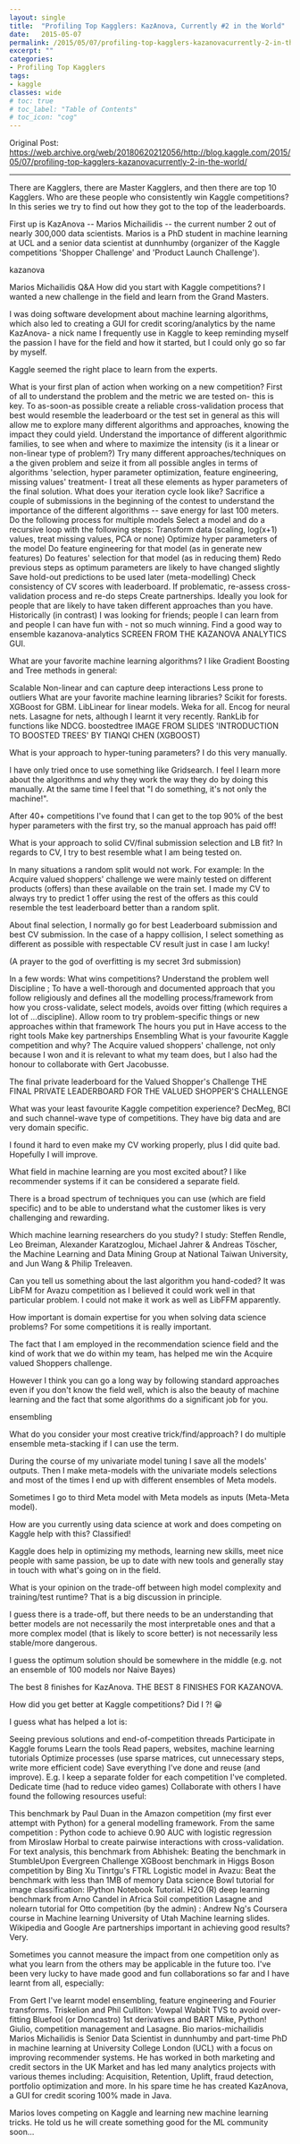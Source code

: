 ```yaml
---
layout: single
title:  "Profiling Top Kagglers: KazAnova, Currently #2 in the World"
date:   2015-05-07
permalink: /2015/05/07/profiling-top-kagglers-kazanovacurrently-2-in-the-world/
excerpt: ""
categories: 
- Profiling Top Kagglers
tags:
- kaggle
classes: wide
# toc: true
# toc_label: "Table of Contents"
# toc_icon: "cog"
---
```


Original Post: https://web.archive.org/web/20180620212056/http://blog.kaggle.com/2015/05/07/profiling-top-kagglers-kazanovacurrently-2-in-the-world/

---

There are Kagglers, there are Master Kagglers, and then there are top 10 Kagglers. Who are these people who consistently win Kaggle competitions? In this series we try to find out how they got to the top of the leaderboards.

First up is KazAnova -- Marios Michailidis -- the current number 2 out of nearly 300,000 data scientists. Marios is a PhD student in machine learning at UCL and a senior data scientist at dunnhumby (organizer of the Kaggle competitions 'Shopper Challenge' and 'Product Launch Challenge').

kazanova

Marios Michailidis Q&A
How did you start with Kaggle competitions?
I wanted a new challenge in the field and learn from the Grand Masters.

I was doing software development about machine learning algorithms, which also led to creating a GUI for credit scoring/analytics by the name KazAnova- a nick name I frequently use in Kaggle to keep reminding myself the passion I have for the field and how it started, but I could only go so far by myself.

Kaggle seemed the right place to learn from the experts.

What is your first plan of action when working on a new competition?
First of all to understand the problem and the metric we are tested on- this is key.
To as-soon-as possible create a reliable cross-validation process that best would resemble the leaderboard or the test set in general as this will allow me to explore many different algorithms and approaches, knowing the impact they could yield.
Understand the importance of different algorithmic families, to see when and where to maximize the intensity (is it a linear or non-linear type of problem?)
Try many different approaches/techniques on a the given problem and seize it from all possible angles in terms of algorithms 'selection, hyper parameter optimization, feature engineering, missing values' treatment- I treat all these elements as hyper parameters of the final solution.
What does your iteration cycle look like?
Sacrifice a couple of submissions in the beginning of the contest to understand the importance of the different algorithms -- save energy for last 100 meters.
Do the following process for multiple models
Select a model and do a recursive loop with the following steps:
Transform data (scaling, log(x+1) values, treat missing values, PCA or none)
Optimize hyper parameters of the model
Do feature engineering for that model (as in generate new features)
Do features' selection for that model (as in reducing them)
Redo previous steps as optimum parameters are likely to have changed slightly
Save hold-out predictions to be used later (meta-modelling)
Check consistency of CV scores with leaderboard. If problematic, re-assess cross-validation process and re-do steps
Create partnerships. Ideally you look for people that are likely to have taken different approaches than you have. Historically (in contrast) I was looking for friends; people I can learn from and people I can have fun with - not so much winning.
Find a good way to ensemble
kazanova-analytics
SCREEN FROM THE KAZANOVA ANALYTICS GUI.

 

What are your favorite machine learning algorithms?
I like Gradient Boosting and Tree methods in general:

Scalable
Non-linear and can capture deep interactions
Less prone to outliers
What are your favorite machine learning libraries?
Scikit for forests.
XGBoost for GBM.
LibLinear for linear models.
Weka for all.
Encog for neural nets.
Lasagne for nets, although I learnt it very recently.
RankLib for functions like NDCG.
boostedtree
IMAGE FROM SLIDES 'INTRODUCTION TO BOOSTED TREES' BY TIANQI CHEN (XGBOOST)

 

What is your approach to hyper-tuning parameters?
I do this very manually.

I have only tried once to use something like Gridsearch. I feel I learn more about the algorithms and why they work the way they do by doing this manually. At the same time I feel that "I do something, it's not only the machine!".

After 40+ competitions I've found that I can get to the top 90% of the best hyper parameters with the first try, so the manual approach has paid off!

What is your approach to solid CV/final submission selection and LB fit?
In regards to CV, I try to best resemble what I am being tested on.

In many situations a random split would not work. For example: In the Acquire valued shoppers' challenge we were mainly tested on different products (offers) than these available on the train set. I made my CV to always try to predict 1 offer using the rest of the offers as this could resemble the test leaderboard better than a random split.

About final selection, I normally go for best Leaderboard submission and best CV submission. In the case of a happy collision, I select something as different as possible with respectable CV result just in case I am lucky!

(A prayer to the god of overfitting is my secret 3rd submission)

In a few words: What wins competitions?
Understand the problem well
Discipline ; To have a well-thorough and documented approach that you follow religiously and defines all the modelling process/framework from how you cross-validate, select models, avoids over fitting (which requires a lot of ...discipline).
Allow room to try problem-specific things or new approaches within that framework
The hours you put in
Have access to the right tools
Make key partnerships
Ensembling
What is your favourite Kaggle competition and why?
The Acquire valued shoppers' challenge, not only because I won and it is relevant to what my team does, but I also had the honour to collaborate with Gert Jacobusse.

The final private leaderboard for the Valued Shopper's Challenge
THE FINAL PRIVATE LEADERBOARD FOR THE VALUED SHOPPER'S CHALLENGE

What was your least favourite Kaggle competition experience?
DecMeg, BCI and such channel-wave type of competitions. They have big data and are very domain specific.

I found it hard to even make my CV working properly, plus I did quite bad. Hopefully I will improve.

What field in machine learning are you most excited about?
I like recommender systems if it can be considered a separate field.

There is a broad spectrum of techniques you can use (which are field specific) and to be able to understand what the customer likes is very challenging and rewarding.

Which machine learning researchers do you study?
I study: Steffen Rendle, Leo Breiman, Alexander Karatzoglou, Michael Jahrer & Andreas Töscher, the Machine Learning and Data Mining Group at National Taiwan University, and Jun Wang & Philip Treleaven.

Can you tell us something about the last algorithm you hand-coded?
It was LibFM for Avazu competition as I believed it could work well in that particular problem. I could not make it work as well as LibFFM apparently.

How important is domain expertise for you when solving data science problems?
For some competitions it is really important.

The fact that I am employed in the recommendation science field and the kind of work that we do within my team, has helped me win the Acquire valued Shoppers challenge.

However I think you can go a long way by following standard approaches even if you don't know the field well, which is also the beauty of machine learning and the fact that some algorithms do a significant job for you.

ensembling

What do you consider your most creative trick/find/approach?
I do multiple ensemble meta-stacking if I can use the term.

During the course of my univariate model tuning I save all the models' outputs. Then I make meta-models with the univariate models selections and most of the times I end up with different ensembles of Meta models.

Sometimes I go to third Meta model with Meta models as inputs (Meta-Meta model).

How are you currently using data science at work and does competing on Kaggle help with this?
Classified!

Kaggle does help in optimizing my methods, learning new skills, meet nice people with same passion, be up to date with new tools and generally stay in touch with what's going on in the field.

What is your opinion on the trade-off between high model complexity and training/test runtime?
That is a big discussion in principle.

I guess there is a trade-off, but there needs to be an understanding that better models are not necessarily the most interpretable ones and that a more complex model (that is likely to score better) is not necessarily less stable/more dangerous.

I guess the optimum solution should be somewhere in the middle (e.g. not an ensemble of 100 models nor Naive Bayes)

The best 8 finishes for KazAnova.
THE BEST 8 FINISHES FOR KAZANOVA.

How did you get better at Kaggle competitions?
Did I ?! 😀

I guess what has helped a lot is:

Seeing previous solutions and end-of-competition threads
Participate in Kaggle forums
Learn the tools
Read papers, websites, machine learning tutorials
Optimize processes (use sparse matrices, cut unnecessary steps, write more efficient code)
Save everything I've done and reuse (and improve). E.g. I keep a separate folder for each competition I've completed.
Dedicate time (had to reduce video games)
Collaborate with others
I have found the following resources useful:

This benchmark by Paul Duan in the Amazon competition (my first ever attempt with Python) for a general modelling framework.
From the same competition : Python code to achieve 0.90 AUC with logistic regression from Miroslaw Horbal to create pairwise interactions with cross-validation.
For text analysis, this benchmark from Abhishek: Beating the benchmark in StumbleUpon Evergreen Challenge
XGBoost benchmark in Higgs Boson competition by Bing Xu
Tinrtgu's FTRL Logistic model in Avazu: Beat the benchmark with less than 1MB of memory
Data science Bowl tutorial for image classification: IPython Notebook Tutorial.
H2O (R) deep learning benchmark from Arno Candel in Africa Soil competition
Lasagne and nolearn tutorial for Otto competition (by the admin) :
Andrew Ng's Coursera course in Machine learning
University of Utah Machine learning slides.
Wikipedia and Google
Are partnerships important in achieving good results?
Very.

Sometimes you cannot measure the impact from one competition only as what you learn from the others may be applicable in the future too. I've been very lucky to have made good and fun collaborations so far and I have learnt from all, especially:

From Gert I've learnt model ensembling, feature engineering and Fourier transforms.
Triskelion and Phil Culliton: Vowpal Wabbit
TVS to avoid over-fitting
Bluefool (or Domcastro) 1st derivatives and BART
Mike, Python!
Giulio, competition management and Lasagne.
Bio
marios-michailidis
Marios Michailidis is Senior Data Scientist in dunnhumby and part-time PhD in machine learning at University College London (UCL) with a focus on improving recommender systems. He has worked in both marketing and credit sectors in the UK Market and has led many analytics projects with various themes including: Acquisition, Retention, Uplift, fraud detection, portfolio optimization and more. In his spare time he has created KazAnova, a GUI for credit scoring 100% made in Java.

Marios loves competing on Kaggle and learning new machine learning tricks. He told us he will create something good for the ML community soon...